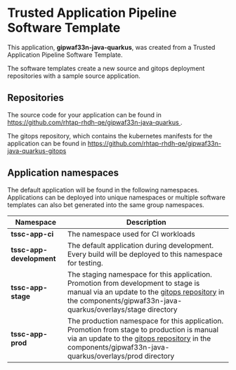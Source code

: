 # Trusted Application Pipeline Software Template

This application, **gipwaf33n-java-quarkus**, was created from a Trusted Application Pipeline Software Template.

The software templates create a new source and gitops deployment repositories with a sample source application. 

## Repositories

The source code for your application can be found in [https://github.com/rhtap-rhdh-qe/gipwaf33n-java-quarkus ](https://github.com/rhtap-rhdh-qe/gipwaf33n-java-quarkus ).
 
The gitops repository, which contains the kubernetes manifests for the application can be found in 
[https://github.com/rhtap-rhdh-qe/gipwaf33n-java-quarkus-gitops ](https://github.com/rhtap-rhdh-qe/gipwaf33n-java-quarkus-gitops ) 

## Application namespaces 

The default application will be found in the following namespaces. Applications can be deployed into unique namespaces or multiple software templates can also bet generated into the same group namespaces.  

|  Namespace   |  Description   |  
| -------- | -------- |
| **tssc-app-ci** | The namespace used for CI workloads |
| **tssc-app-development** | The default application during development. Every build will be deployed to this namespace for testing. |
| **tssc-app-stage** | The staging namespace for this application. Promotion from development to stage is manual via an update to the [gitops repository](https://github.com/rhtap-rhdh-qe/gipwaf33n-java-quarkus-gitops ) in the components/gipwaf33n-java-quarkus/overlays/stage directory |
| **tssc-app-prod** | The production namespace for this application. Promotion from stage to production is manual via an update to the [gitops repository](https://github.com/rhtap-rhdh-qe/gipwaf33n-java-quarkus-gitops ) in the components/gipwaf33n-java-quarkus/overlays/prod directory |